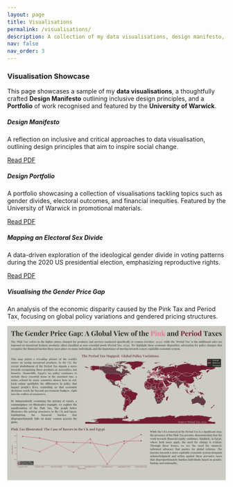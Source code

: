 ```yaml
---
layout: page
title: Visualisations
permalink: /visualisations/
description: A collection of my data visualisations, design manifesto, and portfolio featured by the University of Warwick for promotional materials.
nav: false
nav_order: 3
---
```


<div class="projects">

### Visualisation Showcase

This page showcases a sample of my **data visualisations**, a thoughtfully crafted **Design Manifesto** outlining inclusive design principles, and a **Portfolio** of work recognised and featured by the **University of Warwick**.

<div class="row row-cols-1 row-cols-md-3">
  <div class="col mb-4">
    <div class="card">
      <div class="card-body">
        <h5 class="card-title">Design Manifesto</h5>
        <p class="card-text">
          A reflection on inclusive and critical approaches to data visualisation, 
          outlining design principles that aim to inspire social change.
        </p>
        <a href="../assets/visualisations/Design_manifesto.pdf" class="btn btn-primary">Read PDF</a>
      </div>
    </div>
  </div>

  <div class="col mb-4">
    <div class="card">
      <div class="card-body">
        <h5 class="card-title">Design Portfolio</h5>
        <p class="card-text">
          A portfolio showcasing a collection of visualisations tackling topics such 
          as gender divides, electoral outcomes, and financial inequities. 
          Featured by the University of Warwick in promotional materials.
        </p>
        <a href="../assets/visualisations/Design_Portfolio.pdf" class="btn btn-primary">Read PDF</a>
      </div>
    </div>
  </div>

  <div class="col mb-4">
    <div class="card">
      <div class="card-body">
        <h5 class="card-title">Mapping an Electoral Sex Divide</h5>
        <p class="card-text">
          A data-driven exploration of the ideological gender divide in voting patterns 
          during the 2020 US presidential election, emphasizing reproductive rights.
        </p>
        <a href="../assets/visualisations/Mapping%20An%20Electoral%20Sex%20Divide.pdf" class="btn btn-primary">Read PDF</a>
      </div>
    </div>
  </div>

  <div class="col mb-4">
    <div class="card">
      <div class="card-body">
        <h5 class="card-title">Visualising the Gender Price Gap</h5>
        <p class="card-text">
          An analysis of the economic disparity caused by the Pink Tax and Period Tax, 
          focusing on global policy variations and gendered pricing structures.
        </p>
        <img src="../assets/visualisations/Visualising%20the%20Gender%20Price%20Gap.png" class="img-fluid" alt="Visualising the Gender Price Gap">
      </div>
    </div>
  </div>
</div>

</div>
